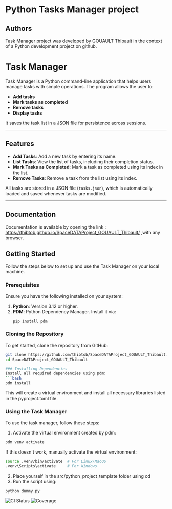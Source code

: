 # Python Tasks Manager project

## Authors

Task Manager project was developed by GOUAULT Thibault in the context of a Python development project on github.

# Task Manager

Task Manager is a Python command-line application that helps users manage tasks with simple operations. The program allows the user to:

- **Add tasks**
- **Mark tasks as completed**
- **Remove tasks**
- **Display tasks**

It saves the task list in a JSON file for persistence across sessions.

---

## Features

- **Add Tasks**: Add a new task by entering its name.
- **List Tasks**: View the list of tasks, including their completion status.
- **Mark Tasks as Completed**: Mark a task as completed using its index in the list.
- **Remove Tasks**: Remove a task from the list using its index.
  
All tasks are stored in a JSON file (`tasks.json`), which is automatically loaded and saved whenever tasks are modified.

---

## Documentation

Documentation is available by opening the link : https://thibtob.github.io/SpaceDATAProject_GOUAULT_Thibault/ ,with any browser.

## Getting Started

Follow the steps below to set up and use the Task Manager on your local machine.

### Prerequisites

Ensure you have the following installed on your system:

1. **Python**: Version 3.12 or higher.
2. **PDM**: Python Dependency Manager. Install it via:
   ```bash
   pip install pdm


### Cloning the Repository

To get started, clone the repository from GitHub:
```bash
git clone https://github.com/thibtob/SpaceDATAProject_GOUAULT_Thibault.git
cd SpaceDATAProject_GOUAULT_Thibault

### Installing Dependencies
Install all required dependencies using pdm:
```bash
pdm install
```
This will create a virtual environment and install all necessary libraries listed in the pyproject.toml file.

### Using the Task Manager
To use the task manager, follow these steps:

1. Activate the virtual environment created by pdm:
```bash
pdm venv activate
```
If this doesn't work, manually activate the virtual environment:
```bash
source .venv/bin/activate  # For Linux/MacOS
.venv\Scripts\activate     # For Windows
```
2. Place yourself in the src/python_project_template folder using cd
3. Run the script using:
```bash
python dummy.py
```

![CI Status](https://github.com/thibtob/SpaceDATAProject_GOUAULT_Thibault/actions/workflows/ci.yml/badge.svg)
![Coverage](docs/coverage.svg)
